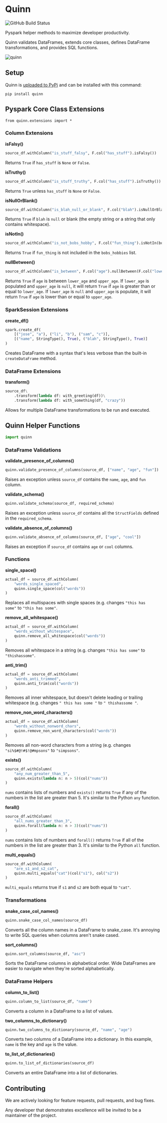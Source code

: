 # Quinn

![GitHub Build Status](https://github.com/mrpowers/quinn/workflows/master/badge.svg)

Pyspark helper methods to maximize developer productivity.

Quinn validates DataFrames, extends core classes, defines DataFrame transformations, and provides SQL functions.

![quinn](https://github.com/MrPowers/quinn/blob/master/quinn.png)

## Setup

Quinn is [uploaded to PyPi](https://pypi.org/project/quinn/) and can be installed with this command:

```
pip install quinn
```

## Pyspark Core Class Extensions

```
from quinn.extensions import *
```

### Column Extensions

**isFalsy()**

```python
source_df.withColumn("is_stuff_falsy", F.col("has_stuff").isFalsy())
```

Returns `True` if `has_stuff` is `None` or `False`.

**isTruthy()**

```python
source_df.withColumn("is_stuff_truthy", F.col("has_stuff").isTruthy())
```

Returns `True` unless `has_stuff` is `None` or `False`.

**isNullOrBlank()**

```python
source_df.withColumn("is_blah_null_or_blank", F.col("blah").isNullOrBlank())
```

Returns `True` if `blah` is `null` or blank (the empty string or a string that only contains whitespace).

**isNotIn()**

```python
source_df.withColumn("is_not_bobs_hobby", F.col("fun_thing").isNotIn(bobs_hobbies))
```

Returns `True` if `fun_thing` is not included in the `bobs_hobbies` list.

**nullBetween()**

```python
source_df.withColumn("is_between", F.col("age").nullBetween(F.col("lower_age"), F.col("upper_age")))
```

Returns `True` if `age` is between `lower_age` and `upper_age`.  If `lower_age` is populated and `upper_age` is `null`, it will return `True` if `age` is greater than or equal to `lower_age`.  If `lower_age` is `null` and `upper_age` is populate, it will return `True` if `age` is lower than or equal to `upper_age`.

### SparkSession Extensions

**create_df()**

```python
spark.create_df(
    [("jose", "a"), ("li", "b"), ("sam", "c")],
    [("name", StringType(), True), ("blah", StringType(), True)]
)
```

Creates DataFrame with a syntax that's less verbose than the built-in `createDataFrame` method.

### DataFrame Extensions

**transform()**

```python
source_df\
    .transform(lambda df: with_greeting(df))\
    .transform(lambda df: with_something(df, "crazy"))
```

Allows for multiple DataFrame transformations to be run and executed.

## Quinn Helper Functions

```python
import quinn
```

### DataFrame Validations

**validate_presence_of_columns()**

```python
quinn.validate_presence_of_columns(source_df, ["name", "age", "fun"])
```

Raises an exception unless `source_df` contains the `name`, `age`, and `fun` column.

**validate_schema()**

```python
quinn.validate_schema(source_df, required_schema)
```

Raises an exception unless `source_df` contains all the `StructFields` defined in the `required_schema`.

**validate_absence_of_columns()**

```python
quinn.validate_absence_of_columns(source_df, ["age", "cool"])
```

Raises an exception if `source_df` contains `age` or `cool` columns.

### Functions

**single_space()**

```python
actual_df = source_df.withColumn(
    "words_single_spaced",
    quinn.single_space(col("words"))
)
```


Replaces all multispaces with single spaces (e.g. changes `"this has   some"` to `"this has some"`.

**remove_all_whitespace()**

```python
actual_df = source_df.withColumn(
    "words_without_whitespace",
    quinn.remove_all_whitespace(col("words"))
)
```

Removes all whitespace in a string (e.g. changes `"this has some"` to `"thishassome"`.

**anti_trim()**

```python
actual_df = source_df.withColumn(
    "words_anti_trimmed",
    quinn.anti_trim(col("words"))
)
```

Removes all inner whitespace, but doesn't delete leading or trailing whitespace (e.g. changes `" this has some "` to `" thishassome "`.

**remove_non_word_characters()**

```python
actual_df = source_df.withColumn(
    "words_without_nonword_chars",
    quinn.remove_non_word_characters(col("words"))
)
```

Removes all non-word characters from a string (e.g. changes `"si%$#@!#$!@#mpsons"` to `"simpsons"`.

**exists()**

```python
source_df.withColumn(
    "any_num_greater_than_5",
    quinn.exists(lambda n: n > 5)(col("nums"))
)
```

`nums` contains lists of numbers and `exists()` returns `True` if any of the numbers in the list are greater than 5.  It's similar to the Python `any` function.

**forall()**

```python
source_df.withColumn(
    "all_nums_greater_than_3",
    quinn.forall(lambda n: n > 3)(col("nums"))
)
```

`nums` contains lists of numbers and `forall()` returns `True` if all of the numbers in the list are greater than 3.  It's similar to the Python `all` function.

**multi_equals()**

```python
source_df.withColumn(
    "are_s1_and_s2_cat",
    quinn.multi_equals("cat")(col("s1"), col("s2"))
)
```

`multi_equals` returns true if `s1` and `s2` are both equal to `"cat"`.

### Transformations

**snake_case_col_names()**

```python
quinn.snake_case_col_names(source_df)
```

Converts all the column names in a DataFrame to snake_case.  It's annoying to write SQL queries when columns aren't snake cased.

**sort_columns()**

```python
quinn.sort_columns(source_df, "asc")
```

Sorts the DataFrame columns in alphabetical order.  Wide DataFrames are easier to navigate when they're sorted alphabetically.

### DataFrame Helpers

**column_to_list()**

```python
quinn.column_to_list(source_df, "name")
```

Converts a column in a DataFrame to a list of values.

**two_columns_to_dictionary()**

```python
quinn.two_columns_to_dictionary(source_df, "name", "age")
```

Converts two columns of a DataFrame into a dictionary.  In this example, `name` is the key and `age` is the value.

**to_list_of_dictionaries()**

```python
quinn.to_list_of_dictionaries(source_df)
```

Converts an entire DataFrame into a list of dictionaries.

## Contributing

We are actively looking for feature requests, pull requests, and bug fixes.

Any developer that demonstrates excellence will be invited to be a maintainer of the project.
